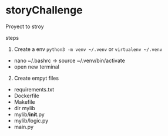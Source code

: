 # storyChallenge
Proyect to stroy 

steps
1. Create a env `python3 -m venv ~/.venv` or `virtualenv ~/.venv` 
 - nano ~/.bashrc -> source ~/.venv/bin/activate
 - open new terminal
2. Create empyt files
 - requirements.txt
 - Dockerfile
 - Makefile
 - dir mylib
 - mylib/__init__.py
 - mylib/logic.py
 - main.py
